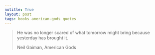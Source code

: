 ```yaml
---
notitle: True
layout: post
tags: books american-gods quotes
---
```


<blockquote>
	<p>He was no longer scared of what tomorrow might bring because yesterday has brought it.</p>
	<div class="author">Neil Gaiman, American Gods</div>
</blockquote>
